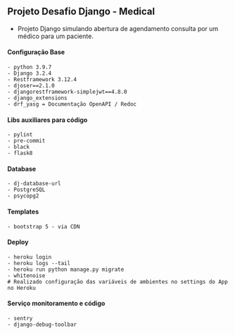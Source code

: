 ## Projeto Desafio Django - Medical

- Projeto Django simulando abertura de agendamento consulta por um médico para um paciente.

#### Configuração Base
```shell 
- python 3.9.7
- Django 3.2.4
- Restframework 3.12.4
- djoser==2.1.0
- djangorestframework-simplejwt==4.8.0
- django_extensions
- drf_yasg = Documentação OpenAPI / Redoc
```

#### Libs auxiliares para código
```shell 
- pylint
- pre-commit
- black
- flask8
```

#### Database
```shell
- dj-database-url 
- PostgreSQL
- psycopg2
```

#### Templates
```shell
- bootstrap 5 - via CDN 
```

#### Deploy
```shell
- heroku login
- heroku logs --tail 
- heroku run python manage.py migrate  
- whitenoise
# Realizado configuração das variáveis de ambientes no settings do App no Heroku
```

#### Serviço monitoramento e código
```shell 
- sentry
- django-debug-toolbar
```


